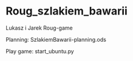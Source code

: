 # Roug_szlakiem_bawarii
Lukasz i Jarek Roug-game

Planning: SzlakiemBawarii-planning.ods




Play game: start_ubuntu.py
